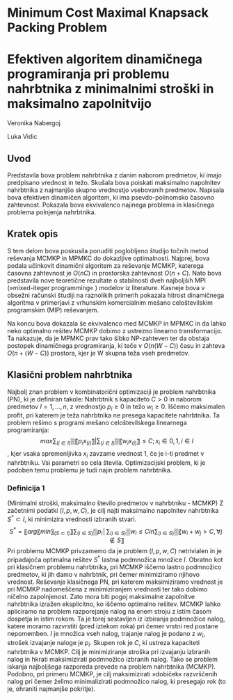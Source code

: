 # Minimum Cost Maximal Knapsack Packing Problem
# Efektiven algoritem dinamičnega programiranja pri problemu nahrbtnika z minimalnimi stroški in maksimalno zapolnitvijo

Veronika Nabergoj

Luka Vidic
 
## Uvod

Predstavila bova problem nahrbtnika z danim naborom predmetov, ki imajo predpisano vrednost in težo. Skušala bova poiskati maksimalno napolnitev nahrbtnika z najmanjšo skupno vrednostjo vsebovanih predmetov. Napisala bova efektiven dinamičen algoritem, ki ima psevdo-polinomsko časovno zahtevnost. Pokazala bova ekvivalenco najinega problema in klasičnega problema polnjenja nahrbtnika. 

## Kratek opis
S tem delom bova poskusila ponuditi poglobljeno študijo točnih metod reševanja MCMKP in MPMKC do dokazljive optimalnosti.
Najprej, bova podala učinkovit dinamični algoritem za reševanje MCMKP, katerega časovna zahtevnost je $O(nC)$ in prostorska zahtevnost $O(n+C)$. Nato bova predstavila nove teoretične rezultate o stabilnosti dveh najboljših MPI (»mixed-iteger programming« ) modelov iz literature. Kasneje bova v obsežni računski študiji na raznolikih primerih pokazala hitrost dinamičnega algoritma v primerjavi z vrhunskim komercialnim mešano celoštevilskim programskim (MIP) reševanjem.

Na koncu bova dokazala še ekvivalenco med MCMKP in MPMKC in da lahko neko optimalno rešitev MCMKP dobimo z ustrezno linearno transformacijo. Ta nakazuje, da je MPMKC prav tako šibko NP-zahteven ter da obstaja postopek dinamičnega programiranja, ki teče v $O(n(W-C))$ času in zahteva $O(n+(W-C))$ prostora, kjer je W skupna teža vseh predmetov. 

## Klasični problem nahrbtnika

Najbolj znan problem v kombinatorični optimizaciji je problem nahrbtnika (PN), ki je definiran takole: Nahrbtnik s kapaciteto $C>0$ in naborom predmetov $I={1,…,n}$, z vrednostjo $p_i≥0$ in težo $w_i≥0$. Iščemo maksimalen profit, pri katerem je teža nahrbtnika ne presega kapacitete nahrbtnika. Ta problem rešimo s programi mešano celoštevilskega linearnega programiranja:
$$max⁡{∑_(i∈I)▒〖p_i x_(i ) 〗| ∑_(i∈I)▒〖w_i x_(i ) 〗≤C; x_i∈{0,1},i∈I}$$,
kjer vsaka spremenljivka $x_i$ zavzame vrednost 1, če je i-ti predmet v nahrbtniku. Vsi parametri so cela števila. 
Optimizacijski problem, ki je podoben temu problemu je tudi najin problem nahrbtnika.

### Definicija 1
(Minimalni stroški, maksimalno število predmetov v nahrbtniku - MCMKP)
 Z začetnimi podatki $(I,p,w,C)$, je cilj najti maksimalno napolnitev nahrbtnika  $S^*⊂I$, ki minimizira vrednosti izbranih stvari.
$$S^*=〖arg 〖min〗_(S⊂ I)〗⁡{∑_(i∈S)▒p_i │∑_(i∈S)▒w_i ≤C  in ∑_(i∈S)▒〖w_i+w_j>C,∀j∉S〗}$$
Pri problemu MCMKP privzamemo da je problem $(I,p,w,C)$ netrivialen in je pripadajoča optimalna rešitev $S^*$ lastna podmnožica množice $I$. Obratno kot pri klasičnem problemu nahrbtnika, pri MCMKP iščemo lastno podmnožico predmetov, ki jih damo v nahrbtnik, pri čemer minimiziramo njihovo vrednost. Reševanje klasičnega PN, pri katerem maksimiziramo vrednost je pri MCMKP nadomeščena z minimiziranjem vrednosti ter tako dobimo ničelno zapolnjenost. Zato mora biti pogoj maksimalne zapolnitve nahrbtnika izražen eksplicitno, ko iščemo optimalno rešitev. 
MCMKP lahko apliciramo na problem razporejanje nalog na enem stroju z istim časom dospetja in istim rokom. Ta je torej sestavljen iz izbiranja podmnožice nalog, katere moramo razvrstiti (pred iztekom roka) pri čemer vrstni red postane nepomemben. $I$ je množica vseh nalog, trajanje nalog je podano z  $w_i$, strošek izvajanje naloge je  $p_i$. Skupen rok je $C$, ki ustreza kapaciteti nahrbtnika v MCMKP. Cilj je minimiziranje stroška pri izvajanju izbranih nalog in hkrati maksimizirati podmnožico izbranih nalog. Tako se problem iskanja najboljšega razporeda prevede na problem nahrbtnika (MCMKP).
Podobno, pri primeru MCMKP, je cilj maksimizirati »dobiček« razvrščenih nalog pri čemer želimo minimalizirati podmnožico nalog, ki presegajo rok (to je, ohraniti najmanjše pokritje). 
 
